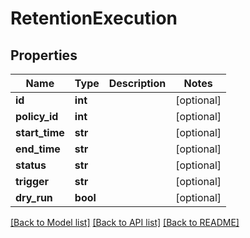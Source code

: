 # RetentionExecution

## Properties
Name | Type | Description | Notes
------------ | ------------- | ------------- | -------------
**id** | **int** |  | [optional] 
**policy_id** | **int** |  | [optional] 
**start_time** | **str** |  | [optional] 
**end_time** | **str** |  | [optional] 
**status** | **str** |  | [optional] 
**trigger** | **str** |  | [optional] 
**dry_run** | **bool** |  | [optional] 

[[Back to Model list]](../README.md#documentation-for-models) [[Back to API list]](../README.md#documentation-for-api-endpoints) [[Back to README]](../README.md)


